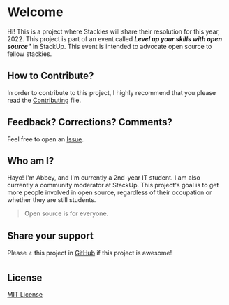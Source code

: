 # Welcome

Hi! This is a project where Stackies will share their resolution for this year, 2022. This project is part of an event called ***Level up your skills with open source"*** in StackUp. This event is intended to advocate open source to fellow stackies. 

## How to Contribute?

In order to contribute to this project, I highly recommend that you please read the [Contributing](CONTRIBUTING.md) file.

## Feedback? Corrections? Comments?

Feel free to open an [Issue](https://github.com/AbbeyIT/Stackie-2023-resolution/issues).

## Who am I?

Hayo! I'm Abbey, and I'm currently a 2nd-year IT student. I am also currently a community moderator at StackUp. This project's goal is to get more people involved in open source, regardless of their occupation or whether they are still students. 

> Open source is for everyone. 

## Share your support
Please ⭐️ this project in [GitHub](https://github.com/AbbeyIT/Stackie-2023-resolution) if this project is awesome!

## License
[MIT License](https://github.com/AbbeyIT/Stackie-2023-resolution/blob/main/LICENSE)
<br>
